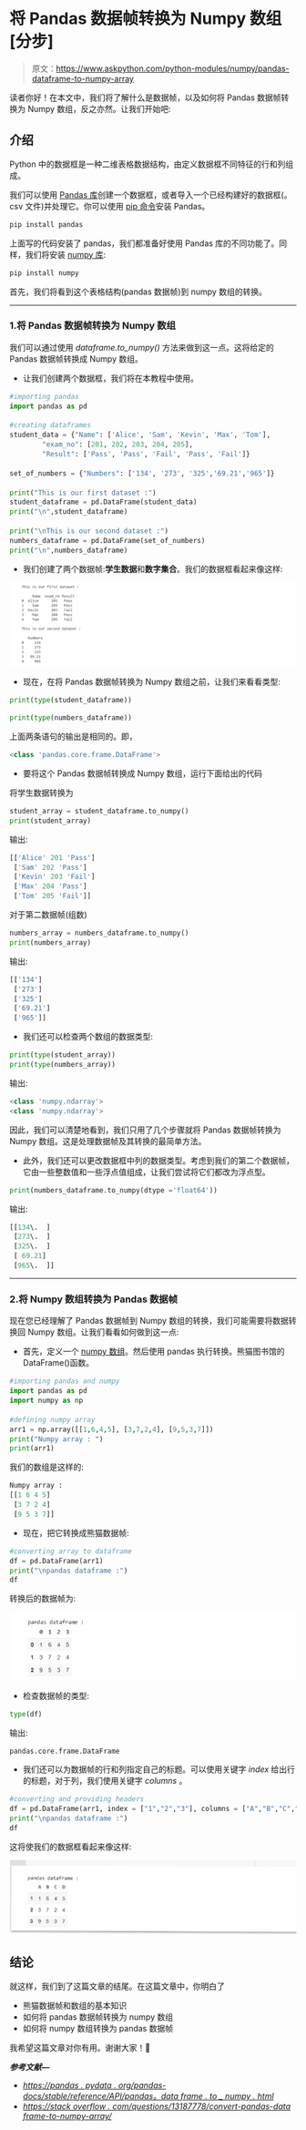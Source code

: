 # 将 Pandas 数据帧转换为 Numpy 数组[分步]

> 原文：<https://www.askpython.com/python-modules/numpy/pandas-dataframe-to-numpy-array>

读者你好！在本文中，我们将了解什么是数据帧，以及如何将 Pandas 数据帧转换为 Numpy 数组，反之亦然。让我们开始吧:

## 介绍

Python 中的数据框是一种二维表格数据结构，由定义数据框不同特征的行和列组成。

我们可以使用 [Pandas 库](https://www.askpython.com/python-modules/pandas/python-pandas-module-tutorial)创建一个数据框，或者导入一个已经构建好的数据框(。csv 文件)并处理它。你可以使用 [pip 命令](https://www.askpython.com/python-modules/python-pip)安装 Pandas。

```py
pip install pandas

```

上面写的代码安装了 pandas，我们都准备好使用 Pandas 库的不同功能了。同样，我们将安装 [numpy 库](https://www.askpython.com/python-modules/numpy/python-numpy-arrays):

```py
pip install numpy

```

首先，我们将看到这个表格结构(pandas 数据帧)到 numpy 数组的转换。

* * *

### 1.将 Pandas 数据帧转换为 Numpy 数组

我们可以通过使用 *dataframe.to_numpy()* 方法来做到这一点。这将给定的 Pandas 数据帧转换成 Numpy 数组。

*   让我们创建两个数据框，我们将在本教程中使用。

```py
#importing pandas
import pandas as pd

#creating dataframes
student_data = {"Name": ['Alice', 'Sam', 'Kevin', 'Max', 'Tom'],
        "exam_no": [201, 202, 203, 204, 205],
        "Result": ['Pass', 'Pass', 'Fail', 'Pass', 'Fail']}

set_of_numbers = {"Numbers": ['134', '273', '325','69.21','965']}

print("This is our first dataset :")
student_dataframe = pd.DataFrame(student_data)
print("\n",student_dataframe)

print("\nThis is our second dataset :")
numbers_dataframe = pd.DataFrame(set_of_numbers)
print("\n",numbers_dataframe)

```

*   我们创建了两个数据帧:**学生数据**和**数字集合**。我们的数据框看起来像这样:

![Dataframes](img/b0cbc150859b11ab4ca2a9859f3d5654.png)

*   现在，在将 Pandas 数据帧转换为 Numpy 数组之前，让我们来看看类型:

```py
print(type(student_dataframe))

```

```py
print(type(numbers_dataframe))

```

上面两条语句的输出是相同的。即，

```py
<class 'pandas.core.frame.DataFrame'>

```

*   要将这个 Pandas 数据帧转换成 Numpy 数组，运行下面给出的代码

将学生数据转换为

```py
student_array = student_dataframe.to_numpy()
print(student_array)

```

输出:

```py
[['Alice' 201 'Pass']
 ['Sam' 202 'Pass']
 ['Kevin' 203 'Fail']
 ['Max' 204 'Pass']
 ['Tom' 205 'Fail']]

```

对于第二数据帧(组数)

```py
numbers_array = numbers_dataframe.to_numpy()
print(numbers_array)

```

输出:

```py
[['134']
 ['273']
 ['325']
 ['69.21']
 ['965']]

```

*   我们还可以检查两个数组的数据类型:

```py
print(type(student_array))
print(type(numbers_array))

```

输出:

```py
<class 'numpy.ndarray'>
<class 'numpy.ndarray'>

```

因此，我们可以清楚地看到，我们只用了几个步骤就将 Pandas 数据帧转换为 Numpy 数组。这是处理数据帧及其转换的最简单方法。

*   此外，我们还可以更改数据框中列的数据类型。考虑到我们的第二个数据帧，它由一些整数值和一些浮点值组成，让我们尝试将它们都改为浮点型。

```py
print(numbers_dataframe.to_numpy(dtype ='float64'))

```

输出:

```py
[[134\.  ]
 [273\.  ]
 [325\.  ]
 [ 69.21]
 [965\.  ]]

```

* * *

### 2.将 Numpy 数组转换为 Pandas 数据帧

现在您已经理解了 Pandas 数据帧到 Numpy 数组的转换，我们可能需要将数据转换回 Numpy 数组。让我们看看如何做到这一点:

*   首先，定义一个 [numpy 数组](https://www.askpython.com/python-modules/numpy/python-numpy-arrays)。然后使用 pandas 执行转换。熊猫图书馆的 DataFrame()函数。

```py
#importing pandas and numpy
import pandas as pd
import numpy as np

#defining numpy array 
arr1 = np.array([[1,6,4,5], [3,7,2,4], [9,5,3,7]])
print("Numpy array : ")
print(arr1)

```

我们的数组是这样的:

```py
Numpy array : 
[[1 6 4 5]
 [3 7 2 4]
 [9 5 3 7]]

```

*   现在，把它转换成熊猫数据帧:

```py
#converting array to dataframe
df = pd.DataFrame(arr1)
print("\npandas dataframe :")
df

```

转换后的数据帧为:

![Pandas Dataframe to Numpy Array](img/166cd015b2b81693e82fbe7576a58b27.png)

*   检查数据帧的类型:

```py
type(df)

```

输出:

```py
pandas.core.frame.DataFrame

```

*   我们还可以为数据帧的行和列指定自己的标题。可以使用关键字 *index* 给出行的标题，对于列，我们使用关键字 *columns* 。

```py
#converting and providing headers
df = pd.DataFrame(arr1, index = ["1","2","3"], columns = ["A","B","C","D" ])
print("\npandas dataframe :")
df

```

这将使我们的数据框看起来像这样:

![Pandas Dataframe to Numpy Array](img/18e5a8e84aa8f53b457f581228c2d4b0.png)

## 结论

就这样，我们到了这篇文章的结尾。在这篇文章中，你明白了

*   熊猫数据帧和数组的基本知识
*   如何将 pandas 数据帧转换为 numpy 数组
*   如何将 numpy 数组转换为 pandas 数据帧

我希望这篇文章对你有用。谢谢大家！🙂

***参考文献—***

*   *[https://pandas . pydata . org/pandas-docs/stable/reference/API/pandas。data frame . to _ numpy . html](https://pandas.pydata.org/pandas-docs/stable/reference/api/pandas.DataFrame.to_numpy.html)*
*   [*https://stack overflow . com/questions/13187778/convert-pandas-data frame-to-numpy-array/*](https://stackoverflow.com/questions/13187778/convert-pandas-dataframe-to-numpy-array/)